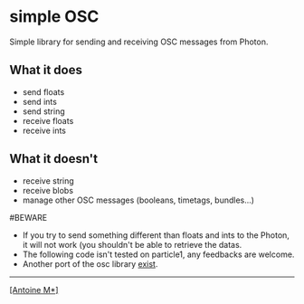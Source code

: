 

simple OSC
===
Simple library for sending and receiving OSC messages from Photon.

## What it does

- send floats
- send ints
- send string
- receive floats
- receive ints

## What it doesn't

- receive string
- receive blobs
- manage other OSC messages (booleans, timetags, bundles...)

#BEWARE

- If you try to send something different than floats and ints to the Photon, it will not work (you shouldn't be able to retrieve the datas.
- The following code isn't tested on particle1, any feedbacks are welcome.
- Another port of the osc library [exist]( https://github.com/trublion/sparkcore_osc).

--------------------------
[[Antoine M*]](ameisso.fr)